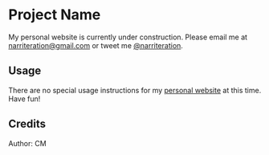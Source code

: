 # Project Name

My personal website is currently under construction. Please email me at narriteration@gmail.com or tweet me [@narriteration](www.twitter.com/narriteration).  

## Usage

There are no special usage instructions for my [personal website](https://narriteration.github.io/) at this time. Have fun!

## Credits

Author: CM

